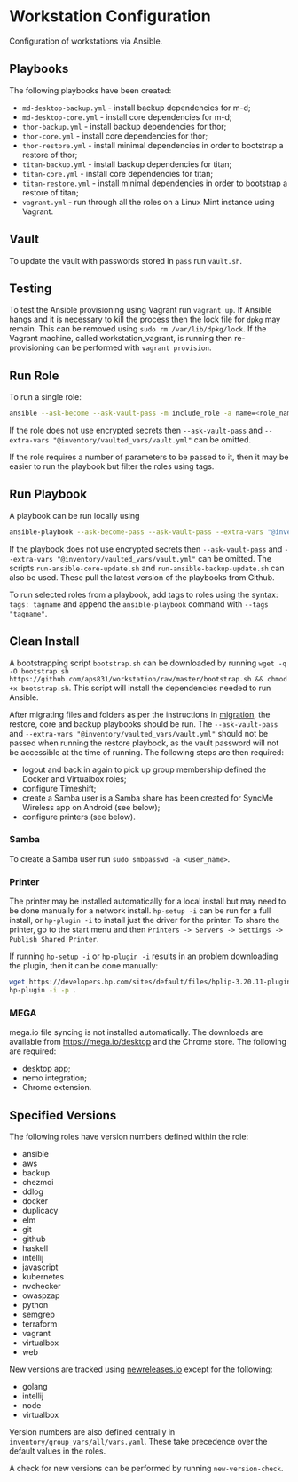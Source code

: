 # Workstation Configuration

Configuration of workstations via Ansible.

## Playbooks

The following playbooks have been created:

-   `md-desktop-backup.yml` - install backup dependencies for m-d;
-   `md-desktop-core.yml` - install core dependencies for m-d;
-   `thor-backup.yml` - install backup dependencies for thor;
-   `thor-core.yml` - install core dependencies for thor;
-   `thor-restore.yml` - install minimal dependencies in order to bootstrap a restore of thor;
-   `titan-backup.yml` - install backup dependencies for titan;
-   `titan-core.yml` - install core dependencies for titan;
-   `titan-restore.yml` - install minimal dependencies in order to bootstrap a restore of titan;
-   `vagrant.yml` - run through all the roles on a Linux Mint instance using Vagrant.

## Vault

To update the vault with passwords stored in `pass` run `vault.sh`.

## Testing

To test the Ansible provisioning using Vagrant run `vagrant up`. If Ansible hangs and it is necessary to kill the process then the lock file for `dpkg` may remain. This can be removed using `sudo rm /var/lib/dpkg/lock`. If the Vagrant machine, called workstation_vagrant, is running then re-provisioning can be performed with `vagrant provision`.

## Run Role

To run a single role:

```bash
ansible --ask-become --ask-vault-pass -m include_role -a name=<role_name> --extra-vars "<variable_name1>=<variable_value1> <variable_name2>=<variable_value2>" --extra-vars "@inventory/vaulted_vars/vault.yml" <host_name>
```

If the role does not use encrypted secrets then `--ask-vault-pass` and `--extra-vars "@inventory/vaulted_vars/vault.yml"` can be omitted.

If the role requires a number of parameters to be passed to it, then it may be easier to run the playbook but filter the roles using tags.

## Run Playbook

A playbook can be run locally using

```bash
ansible-playbook --ask-become-pass --ask-vault-pass --extra-vars "@inventory/vaulted_vars/vault.yml" playbooks/<name>.yml
```

If the playbook does not use encrypted secrets then `--ask-vault-pass` and `--extra-vars "@inventory/vaulted_vars/vault.yml"` can be omitted. The scripts `run-ansible-core-update.sh` and `run-ansible-backup-update.sh` can also be used. These pull the latest version of the playbooks from Github.

To run selected roles from a playbook, add tags to roles using the syntax: `tags: tagname` and append the `ansible-playbook` command with `--tags "tagname"`.

## Clean Install

A bootstrapping script `bootstrap.sh` can be downloaded by running `wget -q -O bootstrap.sh https://github.com/aps831/workstation/raw/master/bootstrap.sh && chmod +x bootstrap.sh`. This script will install the dependencies needed to run Ansible.

After migrating files and folders as per the instructions in [migration](MIGRATION.md), the restore, core and backup playbooks should be run. The `--ask-vault-pass` and `--extra-vars "@inventory/vaulted_vars/vault.yml"` should not be passed when running the restore playbook, as the vault password will not be accessible at the time of running. The following steps are then required:

-   logout and back in again to pick up group membership defined the Docker and Virtualbox roles;
-   configure Timeshift;
-   create a Samba user is a Samba share has been created for SyncMe Wireless app on Android (see below);
-   configure printers (see below).

### Samba

To create a Samba user run `sudo smbpasswd -a <user_name>`.

### Printer

The printer may be installed automatically for a local install but may need to be done manually for a network install. `hp-setup -i` can be run for a full install, or `hp-plugin -i` to install just the driver for the printer. To share the printer, go to the start menu and then `Printers -> Servers -> Settings -> Publish Shared Printer`.

If running `hp-setup -i` or `hp-plugin -i` results in an problem downloading the plugin, then it can be done manually:

```bash
wget https://developers.hp.com/sites/default/files/hplip-3.20.11-plugin.run
hp-plugin -i -p .
```

### MEGA

mega.io file syncing is not installed automatically. The downloads are available from https://mega.io/desktop and the Chrome store. The following are required:

-   desktop app;
-   nemo integration;
-   Chrome extension.

## Specified Versions

The following roles have version numbers defined within the role:

-   ansible
-   aws
-   backup
-   chezmoi
-   ddlog
-   docker
-   duplicacy
-   elm
-   git
-   github
-   haskell
-   intellij
-   javascript
-   kubernetes
-   nvchecker
-   owaspzap
-   python
-   semgrep
-   terraform
-   vagrant
-   virtualbox
-   web

New versions are tracked using [newreleases.io](https://newreleases.io/) except for the following:

-   golang
-   intellij
-   node
-   virtualbox

Version numbers are also defined centrally in `inventory/group_vars/all/vars.yaml`. These take precedence over the default values in the roles.

A check for new versions can be performed by running `new-version-check`.

